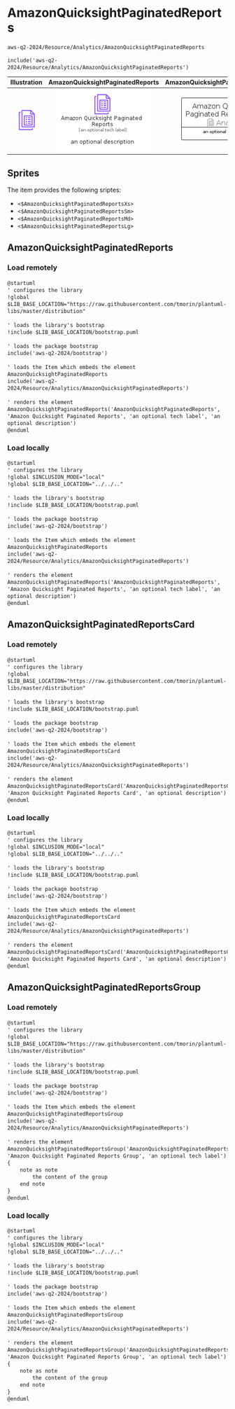 # AmazonQuicksightPaginatedReports


```text
aws-q2-2024/Resource/Analytics/AmazonQuicksightPaginatedReports
```

```text
include('aws-q2-2024/Resource/Analytics/AmazonQuicksightPaginatedReports')
```



| Illustration | AmazonQuicksightPaginatedReports | AmazonQuicksightPaginatedReportsCard | AmazonQuicksightPaginatedReportsGroup |
| :---: | :---: | :---: | :---: |
| ![illustration for Illustration](../../../aws-q2-2024/Resource/Analytics/AmazonQuicksightPaginatedReports.png) | ![illustration for AmazonQuicksightPaginatedReports](../../../aws-q2-2024/Resource/Analytics/AmazonQuicksightPaginatedReports.Local.png) | ![illustration for AmazonQuicksightPaginatedReportsCard](../../../aws-q2-2024/Resource/Analytics/AmazonQuicksightPaginatedReportsCard.Local.png) | ![illustration for AmazonQuicksightPaginatedReportsGroup](../../../aws-q2-2024/Resource/Analytics/AmazonQuicksightPaginatedReportsGroup.Local.png) |



## Sprites
The item provides the following sriptes:

- `<$AmazonQuicksightPaginatedReportsXs>`
- `<$AmazonQuicksightPaginatedReportsSm>`
- `<$AmazonQuicksightPaginatedReportsMd>`
- `<$AmazonQuicksightPaginatedReportsLg>`





## AmazonQuicksightPaginatedReports

### Load remotely
```plantuml
@startuml
' configures the library
!global $LIB_BASE_LOCATION="https://raw.githubusercontent.com/tmorin/plantuml-libs/master/distribution"

' loads the library's bootstrap
!include $LIB_BASE_LOCATION/bootstrap.puml

' loads the package bootstrap
include('aws-q2-2024/bootstrap')

' loads the Item which embeds the element AmazonQuicksightPaginatedReports
include('aws-q2-2024/Resource/Analytics/AmazonQuicksightPaginatedReports')

' renders the element
AmazonQuicksightPaginatedReports('AmazonQuicksightPaginatedReports', 'Amazon Quicksight Paginated Reports', 'an optional tech label', 'an optional description')
@enduml
```

### Load locally
```plantuml
@startuml
' configures the library
!global $INCLUSION_MODE="local"
!global $LIB_BASE_LOCATION="../../.."

' loads the library's bootstrap
!include $LIB_BASE_LOCATION/bootstrap.puml

' loads the package bootstrap
include('aws-q2-2024/bootstrap')

' loads the Item which embeds the element AmazonQuicksightPaginatedReports
include('aws-q2-2024/Resource/Analytics/AmazonQuicksightPaginatedReports')

' renders the element
AmazonQuicksightPaginatedReports('AmazonQuicksightPaginatedReports', 'Amazon Quicksight Paginated Reports', 'an optional tech label', 'an optional description')
@enduml
```

## AmazonQuicksightPaginatedReportsCard

### Load remotely
```plantuml
@startuml
' configures the library
!global $LIB_BASE_LOCATION="https://raw.githubusercontent.com/tmorin/plantuml-libs/master/distribution"

' loads the library's bootstrap
!include $LIB_BASE_LOCATION/bootstrap.puml

' loads the package bootstrap
include('aws-q2-2024/bootstrap')

' loads the Item which embeds the element AmazonQuicksightPaginatedReportsCard
include('aws-q2-2024/Resource/Analytics/AmazonQuicksightPaginatedReports')

' renders the element
AmazonQuicksightPaginatedReportsCard('AmazonQuicksightPaginatedReportsCard', 'Amazon Quicksight Paginated Reports Card', 'an optional description')
@enduml
```

### Load locally
```plantuml
@startuml
' configures the library
!global $INCLUSION_MODE="local"
!global $LIB_BASE_LOCATION="../../.."

' loads the library's bootstrap
!include $LIB_BASE_LOCATION/bootstrap.puml

' loads the package bootstrap
include('aws-q2-2024/bootstrap')

' loads the Item which embeds the element AmazonQuicksightPaginatedReportsCard
include('aws-q2-2024/Resource/Analytics/AmazonQuicksightPaginatedReports')

' renders the element
AmazonQuicksightPaginatedReportsCard('AmazonQuicksightPaginatedReportsCard', 'Amazon Quicksight Paginated Reports Card', 'an optional description')
@enduml
```

## AmazonQuicksightPaginatedReportsGroup

### Load remotely
```plantuml
@startuml
' configures the library
!global $LIB_BASE_LOCATION="https://raw.githubusercontent.com/tmorin/plantuml-libs/master/distribution"

' loads the library's bootstrap
!include $LIB_BASE_LOCATION/bootstrap.puml

' loads the package bootstrap
include('aws-q2-2024/bootstrap')

' loads the Item which embeds the element AmazonQuicksightPaginatedReportsGroup
include('aws-q2-2024/Resource/Analytics/AmazonQuicksightPaginatedReports')

' renders the element
AmazonQuicksightPaginatedReportsGroup('AmazonQuicksightPaginatedReportsGroup', 'Amazon Quicksight Paginated Reports Group', 'an optional tech label') {
    note as note
        the content of the group
    end note
}
@enduml
```

### Load locally
```plantuml
@startuml
' configures the library
!global $INCLUSION_MODE="local"
!global $LIB_BASE_LOCATION="../../.."

' loads the library's bootstrap
!include $LIB_BASE_LOCATION/bootstrap.puml

' loads the package bootstrap
include('aws-q2-2024/bootstrap')

' loads the Item which embeds the element AmazonQuicksightPaginatedReportsGroup
include('aws-q2-2024/Resource/Analytics/AmazonQuicksightPaginatedReports')

' renders the element
AmazonQuicksightPaginatedReportsGroup('AmazonQuicksightPaginatedReportsGroup', 'Amazon Quicksight Paginated Reports Group', 'an optional tech label') {
    note as note
        the content of the group
    end note
}
@enduml
```

